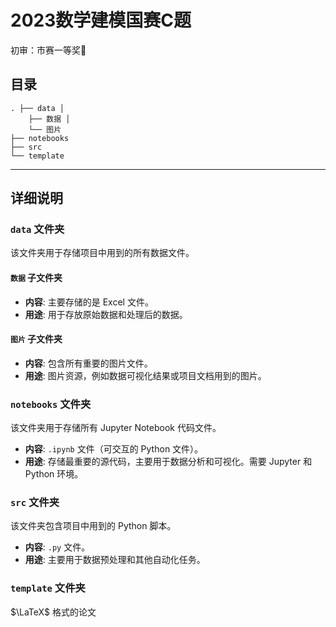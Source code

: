 # 2023数学建模国赛C题


初审：市赛一等奖🥇

## 目录
```
. ├── data │ 
	├── 数据 │ 
	└── 图片 
├── notebooks
├── src
└── template
```

---
## 详细说明

### `data` 文件夹

该文件夹用于存储项目中用到的所有数据文件。

#### `数据` 子文件夹

- **内容**: 主要存储的是 Excel 文件。
- **用途**: 用于存放原始数据和处理后的数据。

#### `图片` 子文件夹

- **内容**: 包含所有重要的图片文件。
- **用途**: 图片资源，例如数据可视化结果或项目文档用到的图片。

### `notebooks` 文件夹

该文件夹用于存储所有 Jupyter Notebook 代码文件。

- **内容**: `.ipynb` 文件（可交互的 Python 文件）。
- **用途**: 存储最重要的源代码，主要用于数据分析和可视化。需要 Jupyter 和 Python 环境。

### `src` 文件夹

该文件夹包含项目中用到的 Python 脚本。

- **内容**: `.py` 文件。
- **用途**: 主要用于数据预处理和其他自动化任务。

### `template` 文件夹

$\LaTeX$ 格式的论文

